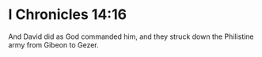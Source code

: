 # I Chronicles 14:16

And David did as God commanded him, and they struck down the Philistine army from Gibeon to Gezer.
